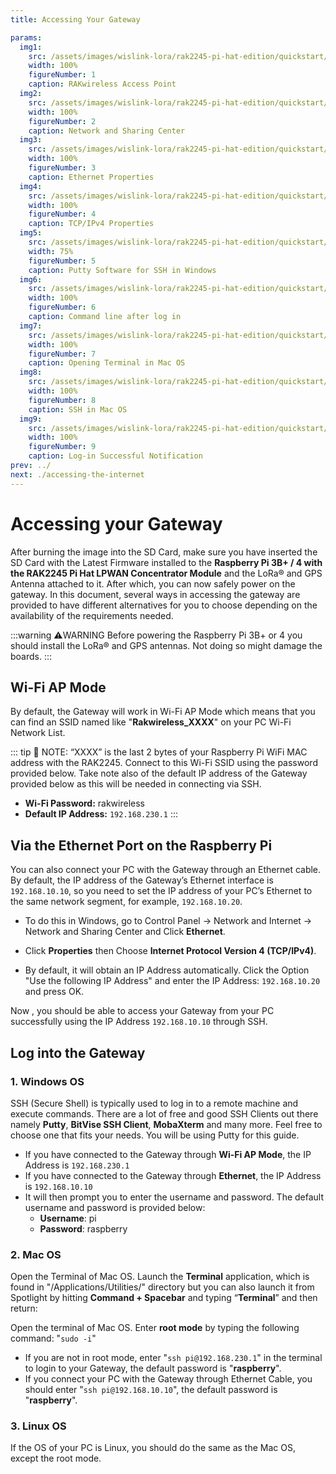 ```yaml
---
title: Accessing Your Gateway

params:
  img1:
    src: /assets/images/wislink-lora/rak2245-pi-hat-edition/quickstart/4.accessing your gateway/wifi.png
    width: 100%
    figureNumber: 1
    caption: RAKwireless Access Point
  img2:
    src: /assets/images/wislink-lora/rak2245-pi-hat-edition/quickstart/4.accessing your gateway/networ&sharing.png
    width: 100%
    figureNumber: 2
    caption: Network and Sharing Center
  img3:
    src: /assets/images/wislink-lora/rak2245-pi-hat-edition/quickstart/4.accessing your gateway/ethernetproperties.png
    width: 100%
    figureNumber: 3
    caption: Ethernet Properties
  img4:
    src: /assets/images/wislink-lora/rak2245-pi-hat-edition/quickstart/4.accessing your gateway/tcpipv4.png
    width: 100%
    figureNumber: 4
    caption: TCP/IPv4 Properties
  img5:
    src: /assets/images/wislink-lora/rak2245-pi-hat-edition/quickstart/4.accessing your gateway/puttywindows.png
    width: 75%
    figureNumber: 5
    caption: Putty Software for SSH in Windows
  img6:
    src: /assets/images/wislink-lora/rak2245-pi-hat-edition/quickstart/4.accessing your gateway/commandline.png
    width: 100%
    figureNumber: 6
    caption: Command line after log in
  img7:
    src: /assets/images/wislink-lora/rak2245-pi-hat-edition/quickstart/4.accessing your gateway/mac_terminal.png
    width: 100%
    figureNumber: 7
    caption: Opening Terminal in Mac OS
  img8:
    src: /assets/images/wislink-lora/rak2245-pi-hat-edition/quickstart/4.accessing your gateway/sshmac.jpg
    width: 100%
    figureNumber: 8
    caption: SSH in Mac OS
  img9:
    src: /assets/images/wislink-lora/rak2245-pi-hat-edition/quickstart/4.accessing your gateway/loginsuccess.jpg
    width: 100%
    figureNumber: 9
    caption: Log-in Successful Notification
prev: ../
next: ./accessing-the-internet
---
```


# Accessing your Gateway

After burning the image into the SD Card, make sure you have inserted the SD Card with the Latest Firmware installed to the **Raspberry Pi 3B+ / 4 with the RAK2245 Pi Hat LPWAN Concentrator Module** and the LoRa® and GPS Antenna attached to it. After which, you can now safely power on the gateway. In this document, several ways in accessing the gateway are provided to have different alternatives for you to choose depending on the availability of the requirements needed.

:::warning ⚠️WARNING
Before powering the Raspberry Pi 3B+ or 4 you should install the LoRa® and GPS antennas. Not doing so might damage the boards.
:::

## Wi-Fi AP Mode

By default, the Gateway will work in Wi-Fi AP Mode which means that you can find an SSID named like "**Rakwireless_XXXX**" on your PC Wi-Fi Network List.

<rk-img :params="$page.frontmatter.params.img1" />

::: tip 📝 NOTE:
“XXXX” is the last 2 bytes of your Raspberry Pi WiFi MAC address with the RAK2245. Connect to this Wi-Fi SSID using the password provided below. Take note also of the default IP address of the Gateway provided below as this will be needed in connecting via SSH.

- **Wi-Fi Password:** rakwireless
- **Default IP Address:** `192.168.230.1`
  :::

## Via the Ethernet Port on the Raspberry Pi

You can also connect your PC with the Gateway through an Ethernet cable. By default, the IP address of the Gateway’s Ethernet interface is `192.168.10.10`, so you need to set the IP address of your PC’s Ethernet to the same network segment, for example, `192.168.10.20`.

- To do this in Windows, go to Control Panel -> Network and Internet -> Network and Sharing Center and Click **Ethernet**.

<rk-img :params="$page.frontmatter.params.img2" />

- Click **Properties** then Choose **Internet Protocol Version 4 (TCP/IPv4)**.

<rk-img :params="$page.frontmatter.params.img3" />

- By default, it will obtain an IP Address automatically. Click the Option "Use the following IP Address" and enter the IP Address: `192.168.10.20` and press OK.

<rk-img :params="$page.frontmatter.params.img4" />

Now , you should be able to access your Gateway from your PC successfully using the IP Address `192.168.10.10` through SSH.

## Log into the Gateway

### 1. Windows OS

SSH (Secure Shell) is typically used to log in to a remote machine and execute commands. There are a lot of free and good SSH Clients out there namely **Putty**, **BitVise SSH Client**, **MobaXterm** and many more. Feel free to choose one that fits your needs. You will be using Putty for this guide.

<rk-img :params="$page.frontmatter.params.img5" />

- If you have connected to the Gateway through **Wi-Fi AP Mode**, the IP Address is `192.168.230.1`
- If you have connected to the Gateway through **Ethernet**, the IP Address is `192.168.10.10`
- It will then prompt you to enter the username and password. The default username and password is provided below:
  - **Username**: pi
  - **Password**: raspberry

<rk-img :params="$page.frontmatter.params.img6" />

### 2. Mac OS

Open the Terminal of Mac OS. Launch the **Terminal** application, which is found in "/Applications/Utilities/" directory but you can also launch it from Spotlight by hitting **Command + Spacebar** and typing “**Terminal**” and then return:

<rk-img :params="$page.frontmatter.params.img7" />

Open the terminal of Mac OS. Enter **root mode** by typing the following command: "`sudo -i`"

<rk-img :params="$page.frontmatter.params.img8" />

- If you are not in root mode, enter "`ssh pi@192.168.230.1`" in the terminal to login to your Gateway, the default password is "**raspberry**".
- If you connect your PC with the Gateway through Ethernet Cable, you should enter "`ssh pi@192.168.10.10`", the default password is "**raspberry**".

<rk-img :params="$page.frontmatter.params.img9" />

### 3. Linux OS

If the OS of your PC is Linux, you should do the same as the Mac OS, except the root mode.
